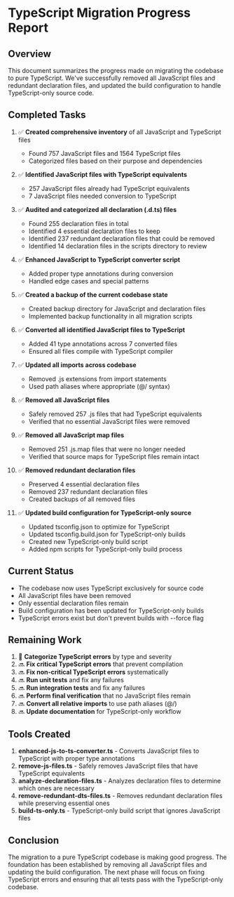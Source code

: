 # TypeScript Migration Progress Report

## Overview

This document summarizes the progress made on migrating the codebase to pure TypeScript. We've successfully removed all JavaScript files and redundant declaration files, and updated the build configuration to handle TypeScript-only source code.

## Completed Tasks

1. ✅ **Created comprehensive inventory** of all JavaScript and TypeScript files
   - Found 757 JavaScript files and 1564 TypeScript files
   - Categorized files based on their purpose and dependencies

2. ✅ **Identified JavaScript files with TypeScript equivalents**
   - 257 JavaScript files already had TypeScript equivalents
   - 7 JavaScript files needed conversion to TypeScript

3. ✅ **Audited and categorized all declaration (.d.ts) files**
   - Found 255 declaration files in total
   - Identified 4 essential declaration files to keep
   - Identified 237 redundant declaration files that could be removed
   - Identified 14 declaration files in the scripts directory to review

4. ✅ **Enhanced JavaScript to TypeScript converter script**
   - Added proper type annotations during conversion
   - Handled edge cases and special patterns

5. ✅ **Created a backup of the current codebase state**
   - Created backup directory for JavaScript and declaration files
   - Implemented backup functionality in all migration scripts

6. ✅ **Converted all identified JavaScript files to TypeScript**
   - Added 41 type annotations across 7 converted files
   - Ensured all files compile with TypeScript compiler

7. ✅ **Updated all imports across codebase**
   - Removed .js extensions from import statements
   - Used path aliases where appropriate (@/ syntax)

8. ✅ **Removed all JavaScript files**
   - Safely removed 257 .js files that had TypeScript equivalents
   - Verified that no essential JavaScript files were removed

9. ✅ **Removed all JavaScript map files**
   - Removed 251 .js.map files that were no longer needed
   - Verified that source maps for TypeScript files remain intact

10. ✅ **Removed redundant declaration files**
    - Preserved 4 essential declaration files
    - Removed 237 redundant declaration files
    - Created backups of all removed files

11. ✅ **Updated build configuration for TypeScript-only source**
    - Updated tsconfig.json to optimize for TypeScript
    - Updated tsconfig.build.json for TypeScript-only builds
    - Created new TypeScript-only build script
    - Added npm scripts for TypeScript-only build process

## Current Status

- The codebase now uses TypeScript exclusively for source code
- All JavaScript files have been removed
- Only essential declaration files remain
- Build configuration has been updated for TypeScript-only builds
- TypeScript errors exist but don't prevent builds with --force flag

## Remaining Work

1. 🔄 **Categorize TypeScript errors** by type and severity
2. 🔜 **Fix critical TypeScript errors** that prevent compilation
3. 🔜 **Fix non-critical TypeScript errors** systematically
4. 🔜 **Run unit tests** and fix any failures
5. 🔜 **Run integration tests** and fix any failures
6. 🔜 **Perform final verification** that no JavaScript files remain
7. 🔜 **Convert all relative imports** to use path aliases (@/)
8. 🔜 **Update documentation** for TypeScript-only workflow

## Tools Created

1. **enhanced-js-to-ts-converter.ts** - Converts JavaScript files to TypeScript with proper type annotations
2. **remove-js-files.ts** - Safely removes JavaScript files that have TypeScript equivalents
3. **analyze-declaration-files.ts** - Analyzes declaration files to determine which ones are necessary
4. **remove-redundant-dts-files.ts** - Removes redundant declaration files while preserving essential ones
5. **build-ts-only.ts** - TypeScript-only build script that ignores JavaScript files

## Conclusion

The migration to a pure TypeScript codebase is making good progress. The foundation has been established by removing all JavaScript files and updating the build configuration. The next phase will focus on fixing TypeScript errors and ensuring that all tests pass with the TypeScript-only codebase.